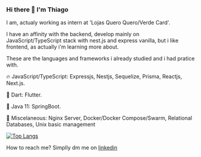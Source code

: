### Hi there 👋 I'm Thiago
I am, actualy working as intern at 'Lojas Quero Quero/Verde Card'.

I have an affinity with the backend, develop mainly on JavaScript/TypeScript stack with nest.js and express vanilla, but i like frontend, as actually i'm learning more about.

These are the languages and frameworks i already studied and i had pratice with.

:fire: JavaScript/TypeScript: Expressjs, Nestjs, Sequelize, Prisma, Reactjs, Next.js.

:baby: Dart: Flutter.

:pushpin: Java 11: SpringBoot.

:telescope: Miscelaneous: Nginx Server, Docker/Docker Compose/Swarm, Relational Databases, Unix basic management

[![Top Langs](https://github-readme-stats.vercel.app/api/top-langs/?username=ThiagoHenriqueFP&layout=compact&hide=handlebars,cmake&theme=radical)](https://github.com/anuragha)

How to reach me? Simplly dm me on [linkedin](https://www.linkedin.com/in/thiagohfpereira/)

<!--
**ThiagoHenriqueFP/ThiagoHenriqueFP** is a ✨ _special_ ✨ repository because its `README.md` (this file) appears on your GitHub profile.

Here are some ideas to get you started:

- 🔭 I’m currently working on ...
- 🌱 I’m currently learning ...
- 👯 I’m looking to collaborate on ...
- 🤔 I’m looking for help with ...
- 💬 Ask me about ...
- 📫 How to reach me: ...
- 😄 Pronouns: ...
- ⚡ Fun fact: ...
-->
